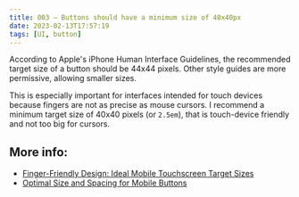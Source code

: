 ```yaml
---
title: 003 — Buttons should have a minimum size of 40x40px
date: 2023-02-13T17:57:19
tags: [UI, button]
---
```


According to Apple's iPhone Human Interface Guidelines, the recommended target
size of a button should be 44x44 pixels. Other style guides are more permissive,
allowing smaller sizes.

<!-- more -->

This is especially important for interfaces intended for touch devices because
fingers are not as precise as mouse cursors. I recommend a minimum target size
of 40x40 pixels (or `2.5em`), that is touch-device friendly and not too big for
cursors.

## More info:

- [Finger-Friendly Design: Ideal Mobile Touchscreen Target Sizes](https://www.smashingmagazine.com/2012/02/finger-friendly-design-ideal-mobile-touchscreen-target-sizes/)
- [Optimal Size and Spacing for Mobile Buttons](https://uxmovement.com/mobile/optimal-size-and-spacing-for-mobile-buttons/)

